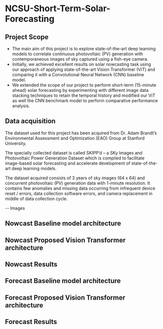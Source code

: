 # NCSU-Short-Term-Solar-Forecasting

## Project Scope

- The main aim of this project is to explore state-of-the-art deep learning models to correlate continuous photovoltaic (PV) generation with contemporaneous images of sky captured using a fish-eye camera.
- Initially, we achieved excellent results on solar nowcasting task using our approach of applying state-of-the-art Vision Transformer (ViT) and comparing it with a  Convolutional Neural Network (CNN) baseline model.
- We extended the scope of our project to perform short-term (15-minute ahead) solar forecasting by experimenting with different image data stacking techniques to retain the temporal history and modified our ViT as well the CNN benchmark model to perform comparative performance analysis.

## Data acquisition 

The dataset used for this project has been acquired from Dr. Adam Brandt’s Environmental Assessment and Optimization (EAO) Group at Stanford University.

The specially collected dataset is called SKIPP’d – a SKy Images and Photovoltaic Power Generation Dataset which is complied to facilitate image-based solar forecasting and accelerate development of state-of-the-art deep learning models. 

The dataset acquired consists of 3 years of sky images (64 x 64) and concurrent photovoltaic (PV) generation data with 1-minute resolution. It contains few anomalies and missing data occurring from infrequent device reset / errors, data collection software errors, and camera replacement in middle of data collection cycle.

-- Images

## Nowcast Baseline model architecture 


## Nowcast Proposed Vision Transformer architecture 


## Nowcast Results


## Forecast Baseline model architecture 


## Forecast Proposed Vision Transformer architecture 


## Forecast Results
